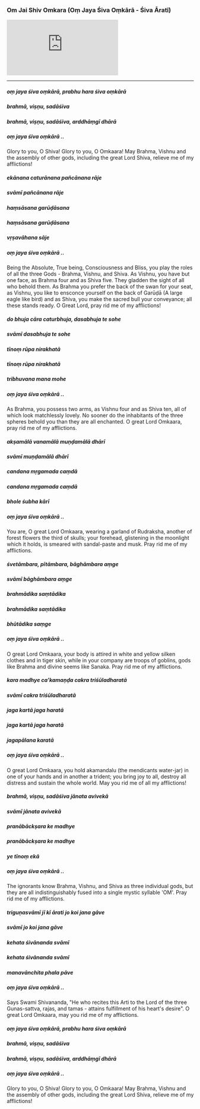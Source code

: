 ### Om Jai Shiv Omkara (Oṃ Jaya Śiva Oṃkārā - Śiva Āratī)

<iframe src="https://www.youtube.com/embed/BhwOproElxU" title="YouTube video player" frameborder="0" allow="accelerometer; autoplay; clipboard-write; encrypted-media; gyroscope; picture-in-picture" allowfullscreen></iframe>

---

##### oṃ jaya śiva oṃkārā, prabhu hara śiva oṃkārā
##### brahmā, viṣṇu, sadāśiva
##### brahmā, viṣṇu, sadāśiva, arddhāṃgī dhārā
##### oṃ jaya śiva oṃkārā ..

Glory to you, O Shiva! Glory to you, O Omkaara! May Brahma, Vishnu and the assembly of other gods, including the great Lord Shiva, relieve me of my afflictions!

##### ekānana caturānana pañcānana rāje
##### svāmī pañcānana rāje
##### haṃsāsana garūḍāsana
##### haṃsāsana garūḍāsana
##### vṛṣavāhana sāje
##### oṃ jaya śiva oṃkārā ..

Being the Absolute, True being, Consciousness and Bliss, you play the roles of all the three Gods - Brahma, Vishnu, and Shiva. As Vishnu, you have but one face, as Brahma four and as Shiva five. They gladden the sight of all who behold them. As Brahma you prefer the back of the swan for your seat, as Vishnu, you like to ensconce yourself on the back of Garūḍā (A large eagle like bird) and as Shiva, you make the sacred bull your conveyance; all these stands ready. O Great Lord, pray rid me of my afflictions!

##### do bhuja cāra caturbhuja, dasabhuja te sohe
##### svāmī dasabhuja te sohe
##### tīnoṃ rūpa nirakhatā
##### tīnoṃ rūpa nirakhatā
##### tribhuvana mana mohe
##### oṃ jaya śiva oṃkārā ..

As Brahma, you possess two arms, as Vishnu four and as Shiva ten, all of which look matchlessly lovely. No sooner do the inhabitants of the three spheres behold you than they are all enchanted. O great Lord Omkaara, pray rid me of my afflictions.

##### akṣamālā vanamālā muṇḍamālā dhārī
##### svāmī muṇḍamālā dhārī
##### candana mṛgamada caṃdā
##### candana mṛgamada caṃdā
##### bhole śubha kārī
##### oṃ jaya śiva oṃkārā ..

You are, O great Lord Omkaara, wearing a garland of Rudraksha, another of forest flowers the third of skulls; your forehead, glistening in the moonlight which it holds, is smeared with sandal-paste and musk. Pray rid me of my afflictions.

##### śvetāmbara, pītāmbara, bāghāmbara aṃge
##### svāmī bāghāmbara aṃge
##### brahmādika saṃtādika
##### brahmādika saṃtādika
##### bhūtādika saṃge
##### oṃ jaya śiva oṃkārā ..

O great Lord Omkaara, your body is attired in white and yellow silken clothes and in tiger skin, while in your company are troops of goblins, gods like Brahma and divine seems like Sanaka. Pray rid me of my afflictions.

##### kara madhye ca’kamaṇḍa cakra triśūladharatā
##### svāmī cakra triśūladharatā
##### jaga kartā jaga haratā
##### jaga kartā jaga haratā
##### jagapālana karatā
##### oṃ jaya śiva oṃkārā ..

O great Lord Omkaara, you hold akamandalu (the mendicants water-jar) in one of your hands and in another a trident; you bring joy to all, destroy all distress and sustain the whole world. May you rid me of all my afflictions!

##### brahmā, viṣṇu, sadāśiva jānata avivekā
##### svāmī jānata avivekā
##### pranābāckṣara ke madhye
##### pranābāckṣara ke madhye
##### ye tīnoṃ ekā
##### oṃ jaya śiva oṃkārā ..

The ignorants know Brahma, Vishnu, and Shiva as three individual gods, but they are all indistinguishably fused into a single mystic syllable 'OM'. Pray rid me of my afflictions.

##### triguṇasvāmī jī kī ārati jo koi jana gāve
##### svāmī jo koi jana gāve
##### kehata śivānanda svāmī
##### kehata śivānanda svāmī
##### manavānchita phala pāve
##### oṃ jaya śiva oṃkārā ..

Says Swami Shivananda, "He who recites this Arti to the Lord of the three Gunas-sattva, rajas, and tamas - attains fulfillment of his heart's desire". O great Lord Omkaara, may you rid me of my afflictions.

##### oṃ jaya śiva oṃkārā, prabhu hara śiva oṃkārā
##### brahmā, viṣṇu, sadāśiva
##### brahmā, viṣṇu, sadāśiva, arddhāṃgī dhārā
##### oṃ jaya śiva oṃkārā ..

Glory to you, O Shiva! Glory to you, O Omkaara! May Brahma, Vishnu and the assembly of other gods, including the great Lord Shiva, relieve me of my afflictions!
